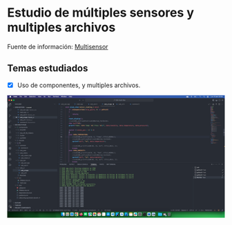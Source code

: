 # Estudio de múltiples sensores y multiples archivos 

Fuente de información: [Multisensor](https://github.com/PacktPublishing/Internet-of-Things-with-ESP32/tree/main/ch5)

## Temas estudiados

- [x] Uso de componentes, y multiples archivos.

<div style="text-align: center;">

![](docs/result.png)

</div>

